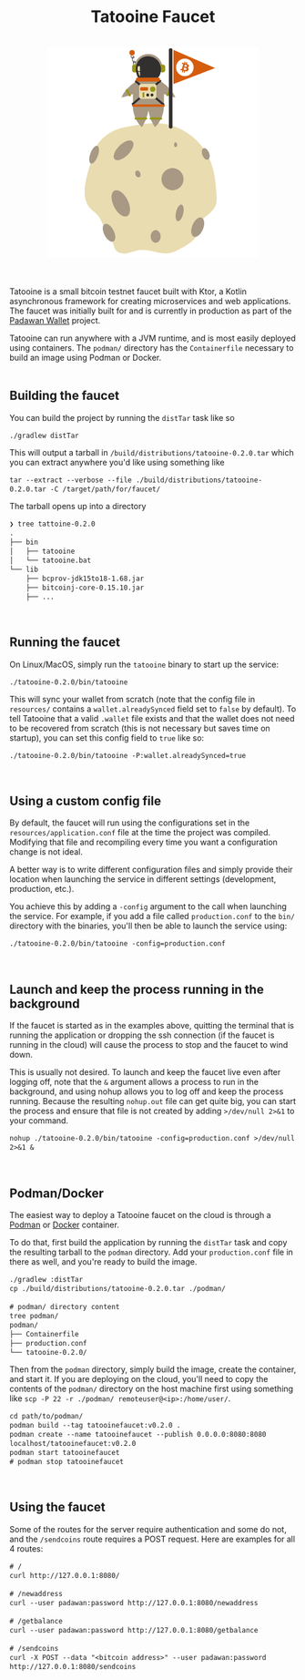 <div align="center">
    <h1>Tatooine Faucet</h1>
    <br/>
    <img src="./artwork.svg" width="370px">
    <br/>
    <br/>
    <br/>
</div>

Tatooine is a small bitcoin testnet faucet built with Ktor, a Kotlin asynchronous framework for creating microservices and web applications. The faucet was initially built for and is currently in production as part of the [Padawan Wallet](https://github.com/thunderbiscuit/padawan-wallet) project.

Tatooine can run anywhere with a JVM runtime, and is most easily deployed using containers. The `podman/` directory has the `Containerfile` necessary to build an image using Podman or Docker.  
<br/>

## Building the faucet
You can build the project by running the `distTar` task like so
```shell
./gradlew distTar
```
This will output a tarball in `/build/distributions/tatooine-0.2.0.tar` which you can extract anywhere you'd like using something like
```shell
tar --extract --verbose --file ./build/distributions/tatooine-0.2.0.tar -C /target/path/for/faucet/
```
The tarball opens up into a directory
```shell
❯ tree tattoine-0.2.0
.
├── bin
│   ├── tatooine
│   └── tatooine.bat
└── lib
    ├── bcprov-jdk15to18-1.68.jar
    ├── bitcoinj-core-0.15.10.jar
    ├── ...
```
<br/>

## Running the faucet
On Linux/MacOS, simply run the `tatooine` binary to start up the service:
```shell
./tatooine-0.2.0/bin/tatooine
```
This will sync your wallet from scratch (note that the config file in `resources/` contains a `wallet.alreadySynced` field set to `false` by default). To tell Tatooine that a valid `.wallet` file exists and that the wallet does not need to be recovered from scratch (this is not necessary but saves time on startup), you can set this config field to `true` like so:
```shell
./tatooine-0.2.0/bin/tatooine -P:wallet.alreadySynced=true
```
<br/>

## Using a custom config file
By default, the faucet will run using the configurations set in the `resources/application.conf` file at the time the project was compiled. Modifying that file and recompiling every time you want a configuration change is not ideal. 

A better way is to write different configuration files and simply provide their location when launching the service in different settings (development, production, etc.).

You achieve this by adding a `-config` argument to the call when launching the service. For example, if you add a file called `production.conf` to the `bin/` directory with the binaries, you'll then be able to launch the service using:
```shell
./tatooine-0.2.0/bin/tatooine -config=production.conf
```
<br/>

## Launch and keep the process running in the background
If the faucet is started as in the examples above, quitting the terminal that is running the application or dropping the ssh connection (if the faucet is running in the cloud) will cause the process to stop and the faucet to wind down. 

This is usually not desired. To launch and keep the faucet live even after logging off, note that the `&` argument allows a process to run in the background, and using nohup allows you to log off and keep the process running. Because the resulting `nohup.out` file can get quite big, you can start the process and ensure that file is not created by adding `>/dev/null 2>&1` to your command.
```shell
nohup ./tatooine-0.2.0/bin/tatooine -config=production.conf >/dev/null 2>&1 &
```
<br/>

## Podman/Docker
The easiest way to deploy a Tatooine faucet on the cloud is through a [Podman](https://podman.io/) or [Docker](https://www.docker.com/) container.

To do that, first build the application by running the `distTar` task and copy the resulting tarball to the `podman` directory. Add your `production.conf` file in there as well, and you're ready to build the image.
```shell
./gradlew :distTar
cp ./build/distributions/tatooine-0.2.0.tar ./podman/

# podman/ directory content
tree podman/
podman/
├── Containerfile
├── production.conf
└── tatooine-0.2.0/
```

Then from the `podman` directory, simply build the image, create the container, and start it. If you are deploying on the cloud, you'll need to copy the contents of the `podman/` directory on the host machine first using something like `scp -P 22 -r ./podman/ remoteuser@<ip>:/home/user/`.
```shell
cd path/to/podman/
podman build --tag tatooinefaucet:v0.2.0 .
podman create --name tatooinefaucet --publish 0.0.0.0:8080:8080 localhost/tatooinefaucet:v0.2.0
podman start tatooinefaucet
# podman stop tatooinefaucet
```
<br/>

## Using the faucet
Some of the routes for the server require authentication and some do not, and the `/sendcoins` route requires a POST request. Here are examples for all 4 routes:
```shell
# /
curl http://127.0.0.1:8080/

# /newaddress
curl --user padawan:password http://127.0.0.1:8080/newaddress

# /getbalance
curl --user padawan:password http://127.0.0.1:8080/getbalance 

# /sendcoins
curl -X POST --data "<bitcoin address>" --user padawan:password http://127.0.0.1:8080/sendcoins 
```

